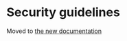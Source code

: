 Security guidelines
===================

Moved to [the new documentation](https://documentation.simplicite.io/documentation/security)